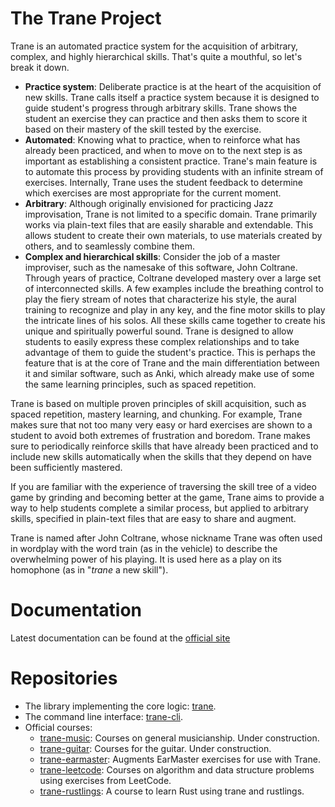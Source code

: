 # The Trane Project

Trane is an automated practice system for the acquisition of arbitrary, complex, and highly
hierarchical skills. That's quite a mouthful, so let's break it down.

- **Practice system**: Deliberate practice is at the heart of the acquisition of new skills. Trane
  calls itself a practice system because it is designed to guide student's progress through
  arbitrary skills. Trane shows the student an exercise they can practice and then asks them to
  score it based on their mastery of the skill tested by the exercise.
- **Automated**: Knowing what to practice, when to reinforce what has already been practiced, and
  when to move on to the next step is as important as establishing a consistent practice. Trane's
  main feature is to automate this process by providing students with an infinite stream of
  exercises. Internally, Trane uses the student feedback to determine which exercises are most
  appropriate for the current moment.
- **Arbitrary**: Although originally envisioned for practicing Jazz improvisation, Trane is not
  limited to a specific domain. Trane primarily works via plain-text files that are easily sharable
  and extendable. This allows student to create their own materials, to use materials created by
  others, and to seamlessly combine them. 
- **Complex and hierarchical skills**: Consider the job of a master improviser, such as the namesake
  of this software, John Coltrane. Through years of practice, Coltrane developed mastery over a
  large set of interconnected skills. A few examples include the breathing control to play the fiery
  stream of notes that characterize his style, the aural training to recognize and play in any key,
  and the fine motor skills to play the intricate lines of his solos. All these skills came together
  to create his unique and spiritually powerful sound. Trane is designed to allow students to easily
  express these complex relationships and to take advantage of them to guide the student's practice.
  This is perhaps the feature that is at the core of Trane and the main differentiation between it
  and similar software, such as Anki, which already make use of some the same learning principles,
  such as spaced repetition.

Trane is based on multiple proven principles of skill acquisition, such as spaced repetition,
mastery learning, and chunking. For example, Trane makes sure that not too many very easy or hard
exercises are shown to a student to avoid both extremes of frustration and boredom. Trane makes sure
to periodically reinforce skills that have already been practiced and to include new skills
automatically when the skills that they depend on have been sufficiently mastered.

If you are familiar with the experience of traversing the skill tree of a video game by grinding and
becoming better at the game, Trane aims to provide a way to help students complete a similar
process, but applied to arbitrary skills, specified in plain-text files that are easy to share and
augment.

Trane is named after John Coltrane, whose nickname Trane was often used in wordplay with the word
train (as in the vehicle) to describe the overwhelming power of his playing. It is used here as a
play on its homophone (as in "*trane* a new skill").

# Documentation

Latest documentation can be found at the [official site](https://trane-project.github.io/)

# Repositories

- The library implementing the core logic: [trane](https://github.com/trane-project/trane).
- The command line interface: [trane-cli](https://github.com/trane-project/trane-cli).
- Official courses:
  - [trane-music](https://github.com/trane-project/trane-music): Courses on general musicianship. Under construction.
  - [trane-guitar](https://github.com/trane-project/trane-guitar): Courses for the guitar. Under construction.
  - [trane-earmaster](https://github.com/trane-project/trane-earmaster): Augments EarMaster exercises for use with Trane.
  - [trane-leetcode](https://github.com/trane-project/trane-leetcode): Courses on algorithm and data
  structure problems using exercises from LeetCode.
  - [trane-rustlings](https://github.com/trane-project/trane-rustlings): A course to learn Rust using
    trane and rustlings.

